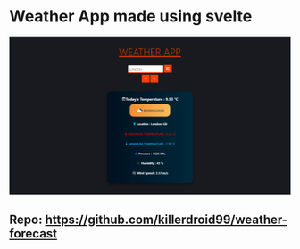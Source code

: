 # Weather App made using svelte

<img src="./preview.png" alt="Preview Screenshot">

## Repo: https://github.com/killerdroid99/weather-forecast